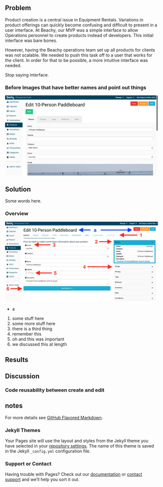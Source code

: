 ## Problem
Product creation is a central issue in Equipment Rentals. Variations in product offerings can quickly become confusing and difficult to present in a user interface. At Beachy, our MVP was a simple interface to allow Operations personnel to create products instead of developers. This initial interface was bare bones. 

However, having the Beachy operations team set up all products for clients was not scalable. We needed to push this task off to a user that works for the client. In order for that to be possible, a more intuitive interface was needed.

Stop saying interface.

### Before Images that have better names and point out things

![Image of a thing](https://raw.githubusercontent.com/erinpagemd/product-creation-workflow/master/images/old-basics-top-screen.png)

## Solution
Some words here.

### Overview
![New Product Edit View With Arrows](https://raw.githubusercontent.com/erinpagemd/product-creation-workflow/master/images/new-basics-full-screen-with-arrows.png)

* a
1. some stuff here
2. some more stuff here
3. there is a third thing
4. remember this
5. oh and this was important
6. we discussed this at length

## Results

## Discussion

### Code reusability between create and edit

## notes

For more details see [GitHub Flavored Markdown](https://guides.github.com/features/mastering-markdown/).

### Jekyll Themes

Your Pages site will use the layout and styles from the Jekyll theme you have selected in your [repository settings](https://github.com/erinpagemd/product-creation-workflow/settings). The name of this theme is saved in the Jekyll `_config.yml` configuration file.

### Support or Contact

Having trouble with Pages? Check out our [documentation](https://help.github.com/categories/github-pages-basics/) or [contact support](https://github.com/contact) and we’ll help you sort it out.
